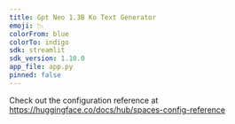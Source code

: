 ```yaml
---
title: Gpt Neo 1.3B Ko Text Generator
emoji: 📉
colorFrom: blue
colorTo: indigo
sdk: streamlit
sdk_version: 1.10.0
app_file: app.py
pinned: false
---
```


Check out the configuration reference at https://huggingface.co/docs/hub/spaces-config-reference
